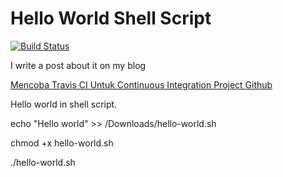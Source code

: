 # Hello World Shell Script

[![Build Status](https://travis-ci.org/meagusp/hello-world-shell-script.svg?branch=master)](https://travis-ci.org/meagusp/hello-world-shell-script)

I write a post about it on my blog

[Mencoba Travis CI Untuk Continuous Integration Project Github](https://meagusp.wordpress.com/2018/04/21/mencoba-travis-ci-untuk-continuous-integration-project-github/ "Mencoba Travis CI Untuk Continuous Integration Project Github")

Hello world in shell script.

echo "Hello world" >> /Downloads/hello-world.sh

chmod +x hello-world.sh

./hello-world.sh
